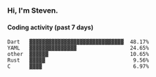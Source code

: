 ### Hi, I'm Steven.

#### Coding activity (past 7 days)
```
Dart   ▓▓▓▓▓▓▓▓▓▓▓▓▓▓▓▓▓▓▓▓▓▓▓▓▓▓▓▓▓▓  48.17%
YAML   ▓▓▓▓▓▓▓▓▓▓▓▓▓▓▓                 24.65%
other  ▓▓▓▓▓▓                          10.65%
Rust   ▓▓▓▓▓                            9.56%
C      ▓▓▓▓                             6.97%
```
